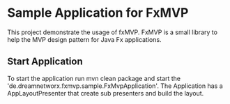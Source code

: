 # Sample Application for FxMVP

 This project demonstrate the usage of fxMVP. FxMVP is a small library to help
 the MVP design pattern for Java Fx applications.

 ## Start Application

 To start the application run mvn clean package and start the 'de.dreamnetworx.fxmvp.sample.FxMvpApplication'.
 The Application has a AppLayoutPresenter that create sub presenters and build the layout.

